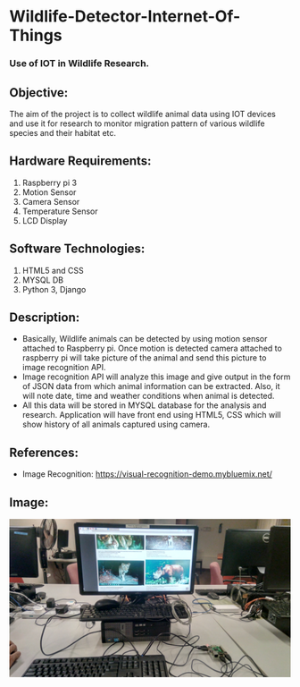# Wildlife-Detector-Internet-Of-Things
### Use of IOT in Wildlife Research.

## Objective: 
   The aim of the project is to collect wildlife animal data using IOT devices and use it for research to monitor migration pattern of various wildlife species and their habitat etc.

## Hardware Requirements:
  1. Raspberry pi 3
  1. Motion Sensor
  1. Camera Sensor
  1. Temperature Sensor
  1. LCD Display

## Software Technologies:
   1. HTML5 and CSS
   1. MYSQL DB
   1. Python 3, Django

## Description:
   * Basically, Wildlife animals can be detected by using motion sensor attached to Raspberry pi. Once motion is detected camera attached to raspberry pi will take picture of the animal and send this picture to image recognition API. 
   * Image recognition API will analyze this image and give output in the form of JSON data from which animal information can be extracted. Also, it will note date, time and weather conditions when animal is detected.
   * All this data will be stored in MYSQL database for the analysis and research. Application will have front end using HTML5, CSS which will show history of all animals captured using camera.

## References:
 * Image Recognition:  https://visual-recognition-demo.mybluemix.net/

## Image:
![](IMG_20170615_194031.jpg)


